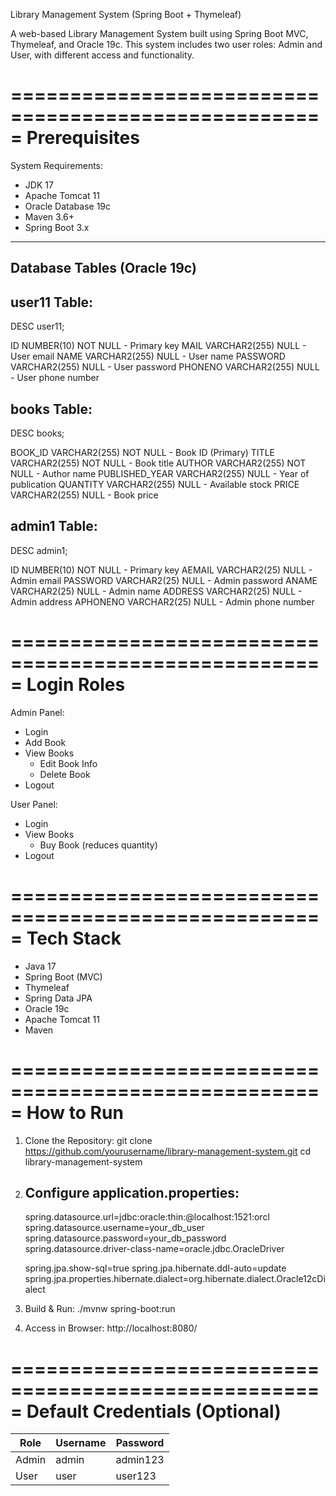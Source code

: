 
Library Management System (Spring Boot + Thymeleaf)

A web-based Library Management System built using Spring Boot MVC, Thymeleaf, and Oracle 19c. This system includes two user roles: Admin and User, with different access and functionality.

=====================================================
Prerequisites
=====================================================

System Requirements:
- JDK 17
- Apache Tomcat 11
- Oracle Database 19c
- Maven 3.6+
- Spring Boot 3.x

-----------------------------------------------------
Database Tables (Oracle 19c)
-----------------------------------------------------

user11 Table:
-------------
DESC user11;

ID         NUMBER(10)     NOT NULL  - Primary key
MAIL       VARCHAR2(255)  NULL      - User email
NAME       VARCHAR2(255)  NULL      - User name
PASSWORD   VARCHAR2(255)  NULL      - User password
PHONENO    VARCHAR2(255)  NULL      - User phone number

books Table:
-------------
DESC books;

BOOK_ID        VARCHAR2(255)  NOT NULL - Book ID (Primary)
TITLE          VARCHAR2(255)  NOT NULL - Book title
AUTHOR         VARCHAR2(255)  NOT NULL - Author name
PUBLISHED_YEAR VARCHAR2(255)  NULL     - Year of publication
QUANTITY       VARCHAR2(255)  NULL     - Available stock
PRICE          VARCHAR2(255)  NULL     - Book price

admin1 Table:
-------------
DESC admin1;

ID        NUMBER(10)    NOT NULL - Primary key
AEMAIL    VARCHAR2(25)  NULL     - Admin email
PASSWORD  VARCHAR2(25)  NULL     - Admin password
ANAME     VARCHAR2(25)  NULL     - Admin name
ADDRESS   VARCHAR2(25)  NULL     - Admin address
APHONENO  VARCHAR2(25)  NULL     - Admin phone number

=====================================================
Login Roles
=====================================================

Admin Panel:
- Login
- Add Book
- View Books
  - Edit Book Info
  - Delete Book
- Logout

User Panel:
- Login
- View Books
  - Buy Book (reduces quantity)
- Logout

=====================================================
Tech Stack
=====================================================

- Java 17
- Spring Boot (MVC)
- Thymeleaf
- Spring Data JPA
- Oracle 19c
- Apache Tomcat 11
- Maven

=====================================================
How to Run
=====================================================

1. Clone the Repository:
   git clone https://github.com/yourusername/library-management-system.git
   cd library-management-system

2. Configure application.properties:
   ----------------------------------
   spring.datasource.url=jdbc:oracle:thin:@localhost:1521:orcl
   spring.datasource.username=your_db_user
   spring.datasource.password=your_db_password
   spring.datasource.driver-class-name=oracle.jdbc.OracleDriver

   spring.jpa.show-sql=true
   spring.jpa.hibernate.ddl-auto=update
   spring.jpa.properties.hibernate.dialect=org.hibernate.dialect.Oracle12cDialect

3. Build & Run:
   ./mvnw spring-boot:run

4. Access in Browser:
   http://localhost:8080/

=====================================================
Default Credentials (Optional)
=====================================================

| Role  | Username | Password |
|-------|----------|----------|
| Admin | admin    | admin123 |
| User  | user     | user123  |

